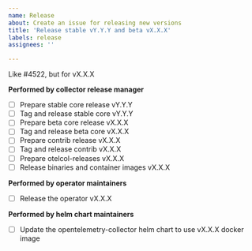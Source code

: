 ```yaml
---
name: Release
about: Create an issue for releasing new versions
title: 'Release stable vY.Y.Y and beta vX.X.X'
labels: release
assignees: ''

---
```


Like #4522, but for vX.X.X

**Performed by collector release manager**

- [ ] Prepare stable core release vY.Y.Y
- [ ] Tag and release stable core vY.Y.Y
- [ ] Prepare beta core release vX.X.X
- [ ] Tag and release beta core vX.X.X
- [ ] Prepare contrib release vX.X.X
- [ ] Tag and release contrib vX.X.X
- [ ] Prepare otelcol-releases vX.X.X
- [ ] Release binaries and container images vX.X.X

**Performed by operator maintainers**

- [ ] Release the operator vX.X.X

**Performed by helm chart maintainers**

- [ ] Update the opentelemetry-collector helm chart to use vX.X.X docker image
